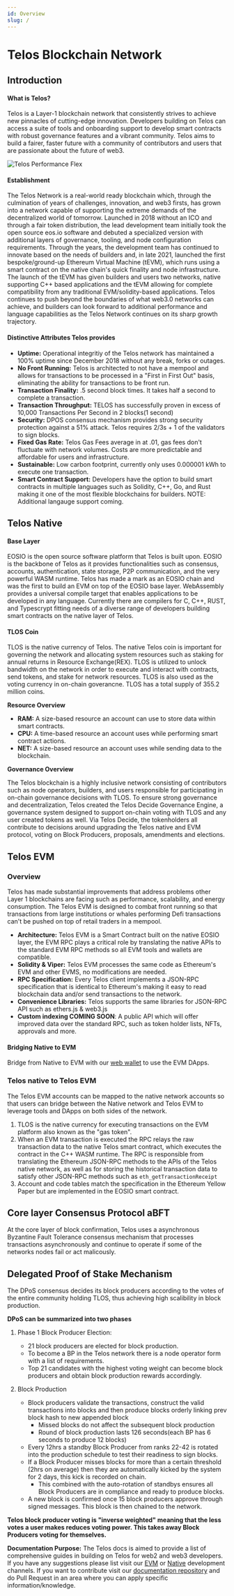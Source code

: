 ```yaml
---
id: Overview
slug: /
---
```


# Telos Blockchain Network


## Introduction

#### What is Telos? 

Telos is a Layer-1 blockchain network that consistently strives to achieve new pinnacles of cutting-edge innovation. Developers building on Telos can access a suite of tools and onboarding support to develop smart contracts with robust governance features and a vibrant community. Telos aims to build a fairer, faster future with a community of contributors and users that are passionate about the future of web3. 

![Telos Performance Flex](/img/Telos_Infographic.png)


#### Establishment

The Telos Network is a real-world ready blockchain which, through the culmination of years of challenges, innovation, and web3 firsts, has grown into a network capable of supporting the extreme demands of the decentralized world of tomorrow. Launched in 2018 without an ICO and through a fair token distribution, the lead development team initially took the open source eos.io software and debuted a specialized version with additional layers of governance, tooling, and node configuration requirements. Through the years, the development team has continued to innovate based on the needs of builders and, in late 2021, launched the first bespoke/ground-up Ethereum Virtual Machine (tEVM), which runs using a smart contract on the native chain's quick finality and node infrastructure. The launch of the tEVM has given builders and users two networks, native supporting C++ based applications and the tEVM allowing for complete compatibility from any traditional EVM/solidity-based applications. Telos continues to push beyond the boundaries of what web3.0 networks can achieve, and builders can look forward to additional performance and language capabilities as the Telos Network continues on its sharp growth trajectory.

#### Distinctive Attributes Telos provides
- **Uptime:** Operational integritiy of the Telos network has maintained a 100% uptime since December 2018 without any break, forks or outages.  
- **No Front Running:**  Telos is architected to not have a mempool and allows for transactions to be processed in a "First in First Out" basis, eliminating the ability for transactions to be front run.
- **Transaction Finality:** .5 second block times. It takes half a second to complete a transaction.
- **Transaction Throughput:** TELOS has successfully proven in excess of 10,000 Transactions Per Second in 2 blocks(1 second)
- **Security:** DPOS consensus mechanism provides strong security protection against a 51% attack. Telos requires 2/3s + 1 of the validators to sign blocks. 
- **Fixed Gas Rate:** Telos Gas Fees average in at .01, gas fees don't fluctuate with network volumes. Costs are more predictable and affordable for users and infrastructure. 
- **Sustainable:** Low carbon footprint, currently only uses 0.000001 kWh to execute one transaction.
- **Smart Contract Support:** Developers have the option to build smart contracts in multiple languages such as Solidity, C++, Go, and Rust making it one of the most flexible blockchains for builders. NOTE: Additional langauge support coming.


## Telos Native

#### Base Layer

EOSIO is the open source software platform that Telos is built upon.  EOSIO is the backbone of Telos as it provides functionalities such as consensus, accounts, authentication, state storage, P2P communication, and the very powerful WASM runtime. Telos has made a mark as an EOSIO chain and was the first to build an EVM on top of the EOSIO base layer. WebAssembly provides a universal compile target that enables applications to be developed in any language. Currently there are compilers for C, C++, RUST, and Typescrypt fitting needs of a diverse range of developers building smart contracts on the native layer of Telos. 

#### TLOS Coin

TLOS is the native currency of Telos.  The native Telos coin is important for governing the network and allocating system resources such as staking for annual returns in Resource Exchange(REX). TLOS is utilized to unlock bandwidth on the network in order to execute and interact with contracts, send tokens, and stake for network resources. TLOS is also used as the voting currency in on-chain goverancne. TLOS has a total supply of 355.2 million coins.

**Resource Overview**
- **RAM:** A size-based resource an account can use to store data within smart contracts.
- **CPU:** A time-based resource an account uses while performing smart contract actions.
- **NET:** A size-based resource an account uses while sending data to the blockchain.

**Governance Overview**

The Telos blockchain is a highly inclusive network consisting of contributors such as node operators, builders, and users responsible for participating in on-chain governance 
decisions with TLOS. To ensure strong governance and decentralization, Telos created the Telos Decide Governance Engine, a governance system designed to support on-chain voting with TLOS and any user created tokens as well.
Via Telos Decide, the tokenholders all contribute to decisions around upgrading the Telos native and EVM protocol, voting on Block Producers, proposals, amendments and elections.

## Telos EVM

### Overview

Telos has made substantial improvements that address problems other Layer 1 blockchains are facing such as performance, scalability, and energy consumption. The Telos EVM is designed to combat front running
so that transactions from large institutions or whales performing Defi transactions can't be pushed on top of retail traders in a mempool.

- **Architecture:** Telos EVM is a Smart Contract built on the native EOSIO layer, the EVM RPC plays a critical role by translating the native APIs to the standard EVM RPC methods so all EVM tools and wallets are compatible.
- **Solidity & Viper:** Telos EVM processes the same code as Ethereum's EVM and other EVMS, no modifications are needed. 
- **RPC Specification:** Every Telos client implements a JSON-RPC specification that is identical to Ethereum's making it easy to read blockchain data and/or send transactions to the network. 
- **Convenience Libraries:** Telos supports the same libraries for JSON-RPC API such as ethers.js & web3.js
- **Custom indexing COMING SOON**: A public API which will offer improved data over the standard RPC, such as token holder lists, NFTs, approvals and more.

#### Bridging Native to EVM
Bridge from Native to EVM with our [web wallet](https://wallet.telos.net) to use the EVM DApps. 

### Telos native to Telos EVM
The Telos EVM accounts can be mapped to the native network accounts so that users can bridge between the Native network and Telos EVM to leverage tools and DApps on both sides of the network. 

1. TLOS is the native currency for executing transactions on the EVM platform also known as the "gas token". 
2. When an EVM transaction is executed the RPC relays the raw transaction data to the native Telos smart contract, which executes the contract in the C++ WASM runtime. The RPC is responsible from translating the Ethereum JSON-RPC methods to
the APIs of the Telos native network, as well as for storing the historical transaction data to satisfy other JSON-RPC methods such as `eth_getTransactionReceipt`
3. Account and code tables match the specification in the Ethereum Yellow Paper but are implemented in the EOSIO smart contract.

## Core layer Consensus Protocol aBFT

At the core layer of block confirmation, Telos uses a asynchronous Byzantine Fault Tolerance consensus mechanism that processes transactions asynchronously and continue to operate if some of the networks nodes fail or act malicously. 



## Delegated Proof of Stake Mechanism

The DPoS consensus decides its block producers according to the votes of the entire community holding TLOS, thus achieving high scalibility in block production. 

**DPoS can be summarized into two phases**

1. Phase 1 Block Producer Election: 
    - 21 block producers are elected for block production.
    - To become a BP in the Telos network there is a node operator form with a list of requirements.
    - Top 21 candidates with the highest voting weight can become block producers and obtain block production rewards accordingly. 

2. Block Production
    - Block producers validate the transactions, construct the valid transactions into blocks and then produce blocks orderly linking prev block hash to new appended block
        - Missed blocks do not affect the subsequent block production
        - Round of block production lasts 126 seconds(each BP has 6 seconds to produce 12 blocks)
    - Every 12hrs a standby Block Producer from ranks 22-42 is rotated into the production schedule to test their readiness to sign blocks.
    - If a Block Producer misses blocks for more than a certain threshold (2hrs on average) then they are automatically kicked by the system for 2 days, this kick is recorded on chain.
      - This combined with the auto-rotation of standbys ensures all Block Producers are in compliance and ready to produce blocks.
    - A new block is confirmed once 15 block producers approve through signed messages. This block is then chained to the network. 

 

__Telos block producer voting is "inverse weighted" meaning that the less votes a user makes reduces voting power. This takes away Block Producers voting for themselves.__

**Documentation Purpose:** The Telos docs is aimed to provide a list of comprehensive guides in building on Telos for web2 and web3 developers. If you have any suggestions please list visit our [EVM](https://t.me/TelosEVMDevs) or [Native](https://t.me/dappstelos) development channels. If you want to contribute visit our [documentation repository](https://github.com/telosnetwork/telos-docs) and do Pull Request in an area where you can apply specific information/knowledge. 
